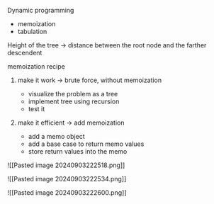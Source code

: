 Dynamic programming
- memoization
- tabulation

Height of the tree -> distance between the root node and the farther descendent


memoization recipe
1. make it work -> brute force, without memoization
	- visualize the problem as a tree
	- implement tree using recursion
	- test it

2. make it efficient -> add memoization
	- add a memo object
	- add a base case to return memo values
	- store return values into the memo



![[Pasted image 20240903222518.png]]



![[Pasted image 20240903222534.png]]



![[Pasted image 20240903222600.png]]
